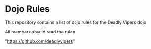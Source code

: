 Dojo Rules
==========

This repository contains a list of dojo rules for the Deadly Vipers dojo

All members should read the rules

"https://github.com/deadlyvipers"


